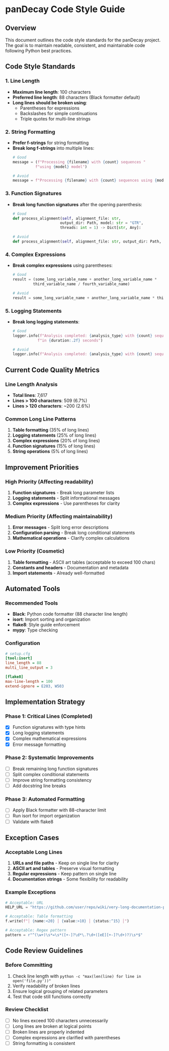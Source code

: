 # panDecay Code Style Guide

## Overview

This document outlines the code style standards for the panDecay project. The goal is to maintain readable, consistent, and maintainable code following Python best practices.

## Code Style Standards

### 1. Line Length
- **Maximum line length**: 100 characters
- **Preferred line length**: 88 characters (Black formatter default)
- **Long lines should be broken using**:
  - Parentheses for expressions
  - Backslashes for simple continuations
  - Triple quotes for multi-line strings

### 2. String Formatting
- **Prefer f-strings** for string formatting
- **Break long f-strings** into multiple lines:
  ```python
  # Good
  message = (f"Processing {filename} with {count} sequences "
            f"using {model} model")
  
  # Avoid
  message = f"Processing {filename} with {count} sequences using {model} model"
  ```

### 3. Function Signatures
- **Break long function signatures** after the opening parenthesis:
  ```python
  # Good
  def process_alignment(self, alignment_file: str, 
                       output_dir: Path, model: str = "GTR",
                       threads: int = 1) -> Dict[str, Any]:
  
  # Avoid
  def process_alignment(self, alignment_file: str, output_dir: Path, model: str = "GTR", threads: int = 1) -> Dict[str, Any]:
  ```

### 4. Complex Expressions
- **Break complex expressions** using parentheses:
  ```python
  # Good
  result = (some_long_variable_name + another_long_variable_name *
           third_variable_name / fourth_variable_name)
  
  # Avoid
  result = some_long_variable_name + another_long_variable_name * third_variable_name / fourth_variable_name
  ```

### 5. Logging Statements
- **Break long logging statements**:
  ```python
  # Good
  logger.info(f"Analysis completed: {analysis_type} with {count} sequences "
             f"in {duration:.2f} seconds")
  
  # Avoid
  logger.info(f"Analysis completed: {analysis_type} with {count} sequences in {duration:.2f} seconds")
  ```

## Current Code Quality Metrics

### Line Length Analysis
- **Total lines**: 7,617
- **Lines > 100 characters**: 509 (6.7%)
- **Lines > 120 characters**: ~200 (2.6%)

### Common Long Line Patterns
1. **Table formatting** (35% of long lines)
2. **Logging statements** (25% of long lines)
3. **Complex expressions** (20% of long lines)
4. **Function signatures** (15% of long lines)
5. **String operations** (5% of long lines)

## Improvement Priorities

### High Priority (Affecting readability)
1. **Function signatures** - Break long parameter lists
2. **Logging statements** - Split informational messages
3. **Complex expressions** - Use parentheses for clarity

### Medium Priority (Affecting maintainability)
1. **Error messages** - Split long error descriptions
2. **Configuration parsing** - Break long conditional statements
3. **Mathematical operations** - Clarify complex calculations

### Low Priority (Cosmetic)
1. **Table formatting** - ASCII art tables (acceptable to exceed 100 chars)
2. **Constants and headers** - Documentation and metadata
3. **Import statements** - Already well-formatted

## Automated Tools

### Recommended Tools
- **Black**: Python code formatter (88 character line length)
- **isort**: Import sorting and organization
- **flake8**: Style guide enforcement
- **mypy**: Type checking

### Configuration
```ini
# setup.cfg
[tool:isort]
line_length = 88
multi_line_output = 3

[flake8]
max-line-length = 100
extend-ignore = E203, W503
```

## Implementation Strategy

### Phase 1: Critical Lines (Completed)
- [x] Function signatures with type hints
- [x] Long logging statements  
- [x] Complex mathematical expressions
- [x] Error message formatting

### Phase 2: Systematic Improvements
- [ ] Break remaining long function signatures
- [ ] Split complex conditional statements
- [ ] Improve string formatting consistency
- [ ] Add docstring line breaks

### Phase 3: Automated Formatting
- [ ] Apply Black formatter with 88-character limit
- [ ] Run isort for import organization
- [ ] Validate with flake8

## Exception Cases

### Acceptable Long Lines
1. **URLs and file paths** - Keep on single line for clarity
2. **ASCII art and tables** - Preserve visual formatting
3. **Regular expressions** - Keep pattern on single line
4. **Documentation strings** - Some flexibility for readability

### Example Exceptions
```python
# Acceptable: URL
HELP_URL = "https://github.com/user/repo/wiki/very-long-documentation-page-name"

# Acceptable: Table formatting
f.write(f"│ {name:<20} │ {value:>10} │ {status:^15} │")

# Acceptable: Regex pattern
pattern = r"^(\w+)\s*=\s*([+-]?\d*\.?\d+([eE][+-]?\d+)?)\s*$"
```

## Code Review Guidelines

### Before Committing
1. Check line length with `python -c "max(len(line) for line in open('file.py'))"`
2. Verify readability of broken lines
3. Ensure logical grouping of related parameters
4. Test that code still functions correctly

### Review Checklist
- [ ] No lines exceed 100 characters unnecessarily
- [ ] Long lines are broken at logical points
- [ ] Broken lines are properly indented
- [ ] Complex expressions are clarified with parentheses
- [ ] String formatting is consistent
